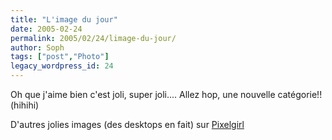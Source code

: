 ```yaml
---
title: "L'image du jour"
date: 2005-02-24
permalink: 2005/02/24/limage-du-jour/
author: Soph
tags: ["post","Photo"]
legacy_wordpress_id: 24
---
```


Oh que j'aime bien c'est joli, super joli.... Allez hop, une nouvelle catégorie!! (hihihi)<br />
<img src="https://64k.be/wp-content/uploads/2006/rose_1280x1024.jpg" alt="" /><br />

D'autres jolies images (des desktops en fait) sur <a href="http://www.pixelgirlpresents.com/desktops.php" hreflang="en">Pixelgirl</a>

<!-- excerpt -->
